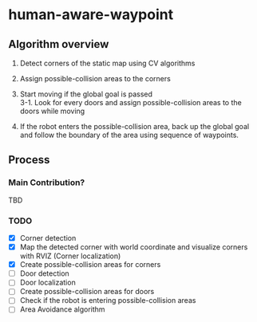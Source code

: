 # human-aware-waypoint


## Algorithm overview
1. Detect corners of the static map using CV algorithms  

2. Assign possible-collision areas to the corners 

3. Start moving if the global goal is passed\
    3-1. Look for every doors and assign possible-collision areas to the doors while moving
 
4. If the robot enters the possible-collision area, back up the global goal and follow the boundary of the area using sequence of waypoints.

## Process
### Main Contribution?
TBD
### TODO

- [x] Corner detection
- [X] Map the detected corner with world coordinate and visualize corners with RVIZ (Corner localization)
- [X] Create possible-collision areas for corners
- [ ] Door detection
- [ ] Door localization
- [ ] Create possible-collision areas for doors
- [ ] Check if the robot is entering possible-collision areas
- [ ] Area Avoidance algorithm
